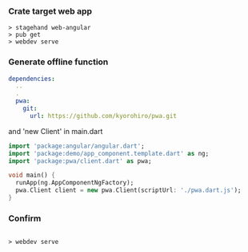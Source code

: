 

### Crate target web app
```:commandline
> stagehand web-angular
> pub get
> webdev serve
```


### Generate offline function 

```:pubspec.yaml
dependencies:
  ..
  .
  pwa: 
    git: 
      url: https://github.com/kyorohiro/pwa.git

```

and 'new Client' in main.dart

```:main.dart
import 'package:angular/angular.dart';
import 'package:demo/app_component.template.dart' as ng;
import 'package:pwa/client.dart' as pwa;

void main() {
  runApp(ng.AppComponentNgFactory);
  pwa.Client client = new pwa.Client(scriptUrl: './pwa.dart.js');
}
```

### Confirm


```

> webdev serve

```